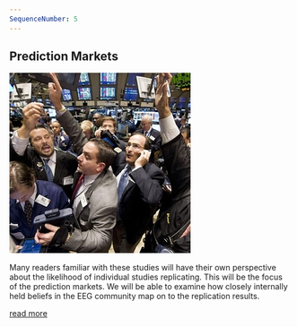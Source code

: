 ```yaml
---
SequenceNumber: 5
---
```

## Prediction Markets

![bidding](/assets/images/figures/bidding.jpg 'Bidding')

Many readers familiar with these studies will have their own perspective about the likelihood of individual studies replicating. This will be the focus of the prediction markets. We will be able to examine how closely internally held beliefs in the EEG community map on to the replication results.

[read more](/spin-offs/prediction-markets)